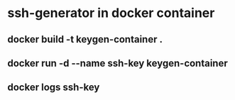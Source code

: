 # ssh-generator in docker container
## docker build -t keygen-container .
## docker run -d --name ssh-key keygen-container
## docker logs ssh-key
